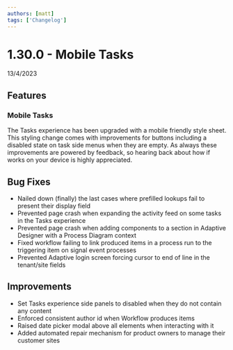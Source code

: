 ```yaml
---
authors: [matt]
tags: ['Changelog']
---
```


# 1.30.0 - Mobile Tasks
13/4/2023

## Features

### Mobile Tasks

The Tasks experience has been upgraded with a mobile friendly style sheet. This styling change comes with improvements for buttons including a disabled state on task side menus when they are empty. As always these improvements are powered by feedback, so hearing back about how if works on your device is highly appreciated.

## Bug Fixes

- Nailed down (finally) the last cases where prefilled lookups fail to present their display field
- Prevented page crash when expanding the activity feed on some tasks in the Tasks experience
- Prevented page crash when adding components to a section in Adaptive Designer with a Process Diagram context
- Fixed workflow failing to link produced items in a process run to the triggering item on signal event processes
- Prevented Adaptive login screen forcing cursor to end of line in the tenant/site fields

## Improvements

- Set Tasks experience side panels to disabled when they do not contain any content
- Enforced consistent author id when Workflow produces items
- Raised date picker modal above all elements when interacting with it
- Added automated repair mechanism for product owners to manage their customer sites